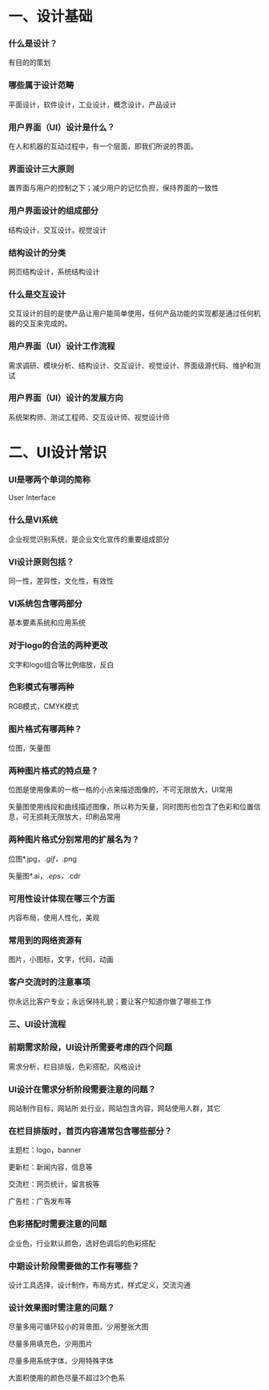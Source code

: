 # 一、设计基础

### 什么是设计？
有目的的策划
### 哪些属于设计范畴
平面设计，软件设计，工业设计，概念设计，产品设计
### 用户界面（UI）设计是什么？
在人和机器的互动过程中，有一个层面，即我们所说的界面。
### 界面设计三大原则
置界面与用户的控制之下；减少用户的记忆负担，保持界面的一致性
### 用户界面设计的组成部分
结构设计，交互设计，视觉设计
### 结构设计的分类
网页结构设计，系统结构设计
### 什么是交互设计
交互设计的目的是使产品让用户能简单使用，任何产品功能的实现都是通过任何机器的交互来完成的。
### 用户界面（UI）设计工作流程
需求调研、模块分析、结构设计、交互设计、视觉设计、界面级源代码、维护和测试
### 用户界面（UI）设计的发展方向
系统架构师、测试工程师、交互设计师、视觉设计师
# 二、UI设计常识

### UI是哪两个单词的简称
User Interface
### 什么是VI系统
企业视觉识别系统，是企业文化宣传的重要组成部分
### VI设计原则包括？
同一性，差异性，文化性，有效性
### VI系统包含哪两部分
基本要素系统和应用系统
### 对于logo的合法的两种更改
文字和logo组合等比例缩放，反白
### 色彩模式有哪两种
RGB模式，CMYK模式
### 图片格式有哪两种？
位图，矢量图
### 两种图片格式的特点是？
位图是使用像素的一格一格的小点来描述图像的，不可无限放大，UI常用

矢量图使用线段和曲线描述图像，所以称为矢量，同时图形也包含了色彩和位置信息，可无损耗无限放大，印刷品常用
### 两种图片格式分别常用的扩展名为？
位图*.jpg，*.gif，*.png

矢量图*.ai，*.eps，*.cdr
### 可用性设计体现在哪三个方面
内容布局，使用人性化，美观
### 常用到的网络资源有
图片，小图标，文字，代码，动画
### 客户交流时的注意事项
你永远比客户专业；永远保持礼貌；要让客户知道你做了哪些工作
### 三、UI设计流程

### 前期需求阶段，UI设计所需要考虑的四个问题
需求分析，栏目排版，色彩搭配，风格设计
### UI设计在需求分析阶段需要注意的问题？
网站制作目标，网站所	处行业，网站包含内容，网站使用人群，其它
### 在栏目排版时，首页内容通常包含哪些部分？
主题栏：logo，banner

更新栏：新闻内容，信息等

交流栏：网页统计，留言板等

广告栏：广告发布等
### 色彩搭配时需要注意的问题
企业色，行业默认颜色，选好色调后的色彩搭配
### 中期设计阶段需要做的工作有哪些？
设计工具选择，设计制作，布局方式，样式定义，交流沟通
### 设计效果图时需注意的问题？

尽量多用可循环较小的背景图，少用整张大图

尽量多用填充色，少用图片

尽量多用系统字体，少用特殊字体

大面积使用的颜色尽量不超过3个色系
